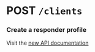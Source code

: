 # POST `/clients`

### Create a responder profile

Visit the [new API documentation](https://diduenjoy.github.io/docs/#post-code-clients-code)
